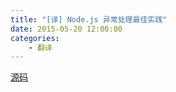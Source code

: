 ```yaml
---
title: "[译] Node.js 异常处理最佳实践"
date: 2015-05-20 12:00:00
categories:
    - 翻译
---
```


[源码](https://github.com/longtian/Node-Production-Practices)
